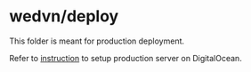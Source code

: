 # wedvn/deploy

This folder is meant for production deployment.

Refer to [instruction](./production-server.md) to setup production server on DigitalOcean.
